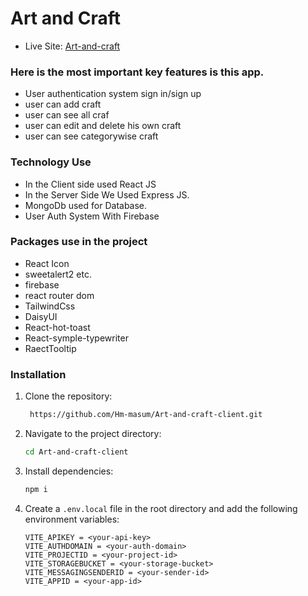 # Art and Craft

- Live Site: [Art-and-craft](https://craft-verse-55d42.web.app/)

### Here is the most important key features is this app.

- User authentication system sign in/sign up
- user can add craft
- user can see all craf
- user can edit and delete his own craft
- user can see categorywise craft
  
### Technology Use

- In the Client side used React JS
- In the Server Side We Used Express JS.
- MongoDb used for Database.
- User Auth System With Firebase

### Packages use in the project

- React Icon
- sweetalert2 etc.
- firebase
- react router dom
- TailwindCss
- DaisyUI
- React-hot-toast
- React-symple-typewriter
- RaectTooltip   

### Installation 

1. Clone the repository:

   ```bash
    https://github.com/Hm-masum/Art-and-craft-client.git
   ```

2. Navigate to the project directory:

   ```bash
   cd Art-and-craft-client
   ```

3. Install dependencies:

   ```bash
   npm i
   ```

4. Create a `.env.local` file in the root directory and add the following environment variables:

   ```plaintext
   VITE_APIKEY = <your-api-key>
   VITE_AUTHDOMAIN = <your-auth-domain>
   VITE_PROJECTID = <your-project-id>
   VITE_STORAGEBUCKET = <your-storage-bucket>
   VITE_MESSAGINGSENDERID = <your-sender-id>
   VITE_APPID = <your-app-id>
   ```

